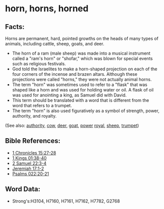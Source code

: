 # horn, horns, horned #

## Facts: ##

Horns are permanent, hard, pointed growths on the heads of many types of animals, including cattle, sheep, goats, and deer.

* The horn of a ram (male sheep) was made into a musical instrument called a "ram's horn" or "shofar," which was blown for special events such as religious festivals.
* God told the Israelites to make a horn-shaped projection on each of the four corners of the incense and brazen altars. Although these projections were called "horns," they were not actually animal horns.
* The term "horn" was sometimes used to refer to a "flask" that was shaped like a horn and was used for holding water or oil. A flask of oil was used for anointing a king, as Samuel did with David.
* This term should be translated with a word that is different from the word that refers to a trumpet.
*  The term "horn" is also used figuratively as a symbol of strength, power, authority, and royalty.

 

(See also: [authority](../kt/authority.md), [cow](../other/cow.md), [deer](../other/deer.md), [goat](../other/goat.md), [power](../kt/power.md) [royal](../other/royal.md), [sheep](../other/sheep.md), [trumpet](../other/trumpet.md))

## Bible References: ##

* [1 Chronicles 15:27-28](rc://en/tn/help/1ch/15/27)
* [1 Kings 01:38-40](rc://en/tn/help/1ki/01/38)
* [2 Samuel 22:3-4](rc://en/tn/help/2sa/22/03)
* [Jeremiah 17:1-2](rc://en/tn/help/jer/17/01)
* [Psalms 022:20-21](rc://en/tn/help/psa/022/020)

## Word Data: ##

* Strong's:H3104, H7160, H7161, H7162, H7782, G2768
